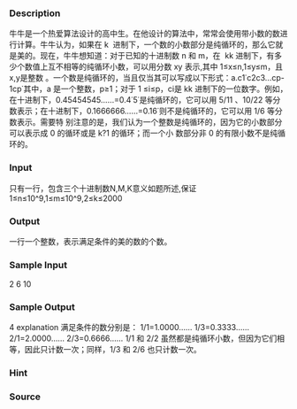 
### Description
牛牛是一个热爱算法设计的高中生。在他设计的算法中，常常会使用带小数的数进行计算。牛牛认为，如果在 k 
进制下，一个数的小数部分是纯循环的，那么它就是美的。现在，牛牛想知道：对于已知的十进制数 n 和 m，在 
kk 进制下，有多少个数值上互不相等的纯循环小数，可以用分数 xy 表示,其中 1≤x≤n,1≤y≤m，且 x,y是整数
。一个数是纯循环的，当且仅当其可以写成以下形式：a.c1˙c2c3…cp-1cp˙其中，a 是一个整数，p≥1；对于 1
≤i≤p，ci是 kk 进制下的一位数字。例如，在十进制下，0.45454545……=0.4˙5˙是纯循环的，它可以用 5/11
、10/22 等分数表示；在十进制下，0.1666666……=0.16˙则不是纯循环的，它可以用 1/6 等分数表示。需要特
别注意的是，我们认为一个整数是纯循环的，因为它的小数部分可以表示成 0 的循环或是 k?1 的循环；而一个小
数部分非 0 的有限小数不是纯循环的。
### Input

只有一行，包含三个十进制数N,M,K意义如题所述,保证 1≤n≤10^9,1≤m≤10^9,2≤k≤2000


### Output
一行一个整数，表示满足条件的美的数的个数。

### Sample Input
2 6 10
### Sample Output
4
explanation
满足条件的数分别是：
1/1=1.0000……
1/3=0.3333……
2/1=2.0000……
2/3=0.6666……
1/1 和 2/2 虽然都是纯循环小数，但因为它们相等，因此只计数一次；同样，1/3 和 2/6 也只计数一次。
### Hint

### Source
